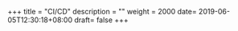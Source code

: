 +++
title = "CI/CD"
description = ""
weight = 2000
date= 2019-06-05T12:30:18+08:00
draft= false
+++
